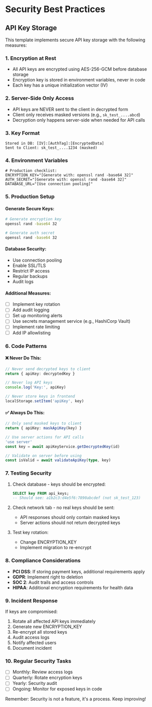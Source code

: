 # Security Best Practices

## API Key Storage

This template implements secure API key storage with the following measures:

### 1. **Encryption at Rest**
- All API keys are encrypted using AES-256-GCM before database storage
- Encryption key is stored in environment variables, never in code
- Each key has a unique initialization vector (IV)

### 2. **Server-Side Only Access**
- API keys are NEVER sent to the client in decrypted form
- Client only receives masked versions (e.g., `sk_test_....abcd`)
- Decryption only happens server-side when needed for API calls

### 3. **Key Format**
```
Stored in DB: [IV]:[AuthTag]:[EncryptedData]
Sent to Client: sk_test_....1234 (masked)
```

### 4. **Environment Variables**
```env
# Production checklist:
ENCRYPTION_KEY="[Generate with: openssl rand -base64 32]"
AUTH_SECRET="[Generate with: openssl rand -base64 32]"
DATABASE_URL="[Use connection pooling]"
```

### 5. **Production Setup**

#### Generate Secure Keys:
```bash
# Generate encryption key
openssl rand -base64 32

# Generate auth secret
openssl rand -base64 32
```

#### Database Security:
- Use connection pooling
- Enable SSL/TLS
- Restrict IP access
- Regular backups
- Audit logs

#### Additional Measures:
- [ ] Implement key rotation
- [ ] Add audit logging
- [ ] Set up monitoring alerts
- [ ] Use secrets management service (e.g., HashiCorp Vault)
- [ ] Implement rate limiting
- [ ] Add IP allowlisting

### 6. **Code Patterns**

#### ❌ Never Do This:
```typescript
// Never send decrypted keys to client
return { apiKey: decryptedKey }

// Never log API keys
console.log('Key:', apiKey)

// Never store keys in frontend
localStorage.setItem('apiKey', key)
```

#### ✅ Always Do This:
```typescript
// Only send masked keys to client
return { apiKey: maskApiKey(key) }

// Use server actions for API calls
'use server'
const key = await apiKeyService.getDecryptedKey(id)

// Validate on server before using
const isValid = await validateApiKey(type, key)
```

### 7. **Testing Security**

1. Check database - keys should be encrypted:
   ```sql
   SELECT key FROM api_keys;
   -- Should see: a1b2c3:d4e5f6:7890abcdef (not sk_test_123)
   ```

2. Check network tab - no real keys should be sent:
   - API responses should only contain masked keys
   - Server actions should not return decrypted keys

3. Test key rotation:
   - Change ENCRYPTION_KEY
   - Implement migration to re-encrypt

### 8. **Compliance Considerations**

- **PCI DSS**: If storing payment keys, additional requirements apply
- **GDPR**: Implement right to deletion
- **SOC 2**: Audit trails and access controls
- **HIPAA**: Additional encryption requirements for health data

### 9. **Incident Response**

If keys are compromised:
1. Rotate all affected API keys immediately
2. Generate new ENCRYPTION_KEY
3. Re-encrypt all stored keys
4. Audit access logs
5. Notify affected users
6. Document incident

### 10. **Regular Security Tasks**

- [ ] Monthly: Review access logs
- [ ] Quarterly: Rotate encryption keys
- [ ] Yearly: Security audit
- [ ] Ongoing: Monitor for exposed keys in code

Remember: Security is not a feature, it's a process. Keep improving!